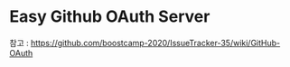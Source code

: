 # Easy Github OAuth Server

참고 :
https://github.com/boostcamp-2020/IssueTracker-35/wiki/GitHub-OAuth
